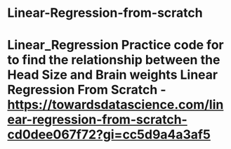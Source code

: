 # Linear-Regression-from-scratch
# Linear_Regression Practice code for to find the relationship between the Head Size and Brain weights  Linear Regression From Scratch  - https://towardsdatascience.com/linear-regression-from-scratch-cd0dee067f72?gi=cc5d9a4a3af5
